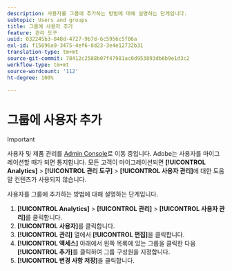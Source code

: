 ```yaml
---
description: 사용자를 그룹에 추가하는 방법에 대해 설명하는 단계입니다.
subtopic: Users and groups
title: 그룹에 사용자 추가
feature: 관리 도구
uuid: 032245b3-848d-4727-9b7d-6c5956c5f06a
exl-id: f15696a9-3475-4ef6-8d23-3e4e12732b31
translation-type: tm+mt
source-git-commit: 78412c2588b07f47981ac0d953893db6b9e1d3c2
workflow-type: tm+mt
source-wordcount: '112'
ht-degree: 100%

---
```


# 그룹에 사용자 추가

>[!IMPORTANT]
>
>사용자 및 제품 관리를 [Admin Console](https://helpx.adobe.com/kr/enterprise/using/admin-console.html)로 이동 중입니다. Adobe는 사용자를 마이그레이션할 때가 되면 통지합니다. 모든 고객이 마이그레이션되면 **[!UICONTROL Analytics]** > **[!UICONTROL 관리 도구]** > **[!UICONTROL 사용자 관리]**&#x200B;에 대한 도움말 컨텐츠가 사용되지 않습니다.

사용자를 그룹에 추가하는 방법에 대해 설명하는 단계입니다.

1. **[!UICONTROL Analytics]** > **[!UICONTROL 관리]** > **[!UICONTROL 사용자 관리]**&#x200B;를 클릭합니다.
1. **[!UICONTROL 사용자]**&#x200B;를 클릭합니다.
1. **[!UICONTROL 관리]** 열에서 **[!UICONTROL 편집]**&#x200B;을 클릭합니다.
1. **[!UICONTROL 액세스]** 아래에서 왼쪽 목록에 있는 그룹을 클릭한 다음 **[!UICONTROL 추가]**&#x200B;를 클릭하여 그룹 구성원을 지정합니다.
1. **[!UICONTROL 변경 사항 저장]**&#x200B;을 클릭합니다.
